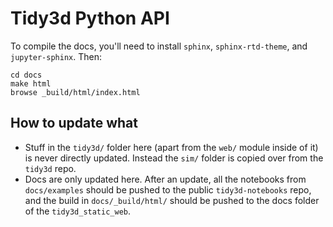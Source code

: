 # Tidy3d Python API

To compile the docs, you'll need to install `sphinx`, `sphinx-rtd-theme`, and `jupyter-sphinx`. Then:

```
cd docs
make html
browse _build/html/index.html
```

## How to update what

- Stuff in the `tidy3d/` folder here (apart from the `web/` module inside of it) is never directly updated. Instead the `sim/` folder is copied over from the `tidy3d` repo.
- Docs are only updated here. After an update, all the notebooks from `docs/examples` should be pushed to the public `tidy3d-notebooks` repo, and the build in `docs/_build/html/` should be pushed to the docs folder of the `tidy3d_static_web`.
